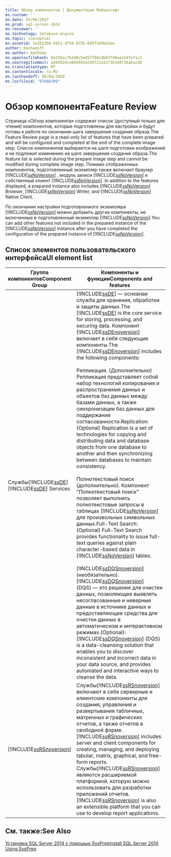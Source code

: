 ```yaml
---
title: Обзор компонентов | Документация Майкрософт
ms.custom: ''
ms.date: 03/06/2017
ms.prod: sql-server-2014
ms.reviewer: ''
ms.technology: database-engine
ms.topic: conceptual
ms.assetid: 1e2b22b8-5811-4f50-875b-685f3ddbd1ee
author: mashamsft
ms.author: mathoma
ms.openlocfilehash: 8e258ac763d8c5e057f8dcdb6f740aacb4fef1c1
ms.sourcegitcommit: ad4d92dce894592a259721a1571b1d8736abacdb
ms.translationtype: MT
ms.contentlocale: ru-RU
ms.lasthandoff: 08/04/2020
ms.locfileid: "87666399"
---
```

# <a name="feature-review"></a><span data-ttu-id="e5f8b-102">Обзор компонента</span><span class="sxs-lookup"><span data-stu-id="e5f8b-102">Feature Review</span></span>
  <span data-ttu-id="e5f8b-103">Страница «Обзор компонента» содержит список (доступный только для чтения) компонентов, которые подготовлены для настройки и будут готовы к работе по окончании шага завершения создания образа.</span><span class="sxs-lookup"><span data-stu-id="e5f8b-103">The Feature Review page is a read-only list of features that have been prepared and will be configured and completed at the end of the complete image step.</span></span> <span data-ttu-id="e5f8b-104">Список компонентов выбирается на шаге подготовки изображений и не подлежит изменению на шаге завершения создания образа.</span><span class="sxs-lookup"><span data-stu-id="e5f8b-104">The feature list is selected during the prepare image step and cannot be modified during complete image step.</span></span> <span data-ttu-id="e5f8b-105">Помимо отображенных компонентов, подготовленный экземпляр также включает браузер [!INCLUDE[ssNoVersion](../../includes/ssnoversion-md.md)] , модуль записи [!INCLUDE[ssNoVersion](../../includes/ssnoversion-md.md)] и собственный клиент [!INCLUDE[ssNoVersion](../../includes/ssnoversion-md.md)] .</span><span class="sxs-lookup"><span data-stu-id="e5f8b-105">In addition to the features displayed, a prepared instance also includes [!INCLUDE[ssNoVersion](../../includes/ssnoversion-md.md)] Browser, [!INCLUDE[ssNoVersion](../../includes/ssnoversion-md.md)] Writer, and [!INCLUDE[ssNoVersion](../../includes/ssnoversion-md.md)] Native Client.</span></span>  
  
 <span data-ttu-id="e5f8b-106">По окончании настройки подготовленного экземпляра [!INCLUDE[ssNoVersion](../../includes/ssnoversion-md.md)] можно добавить другие компоненты, не включенные в подготовленный экземпляр [!INCLUDE[ssNoVersion](../../includes/ssnoversion-md.md)].</span><span class="sxs-lookup"><span data-stu-id="e5f8b-106">You can add other features not included in the prepared instance of the [!INCLUDE[ssNoVersion](../../includes/ssnoversion-md.md)] instance after you have completed the configuration of the prepared instance of [!INCLUDE[ssNoVersion](../../includes/ssnoversion-md.md)].</span></span>  
  
## <a name="ui-element-list"></a><span data-ttu-id="e5f8b-107">Список элементов пользовательского интерфейса</span><span class="sxs-lookup"><span data-stu-id="e5f8b-107">UI element list</span></span>  
  
|<span data-ttu-id="e5f8b-108">Группа компонентов</span><span class="sxs-lookup"><span data-stu-id="e5f8b-108">Component Group</span></span>|<span data-ttu-id="e5f8b-109">Компоненты и функции</span><span class="sxs-lookup"><span data-stu-id="e5f8b-109">Components and features</span></span>|  
|---------------------|-----------------------------|  
|<span data-ttu-id="e5f8b-110">Службы[!INCLUDE[ssDE](../../includes/ssde-md.md)]</span><span class="sxs-lookup"><span data-stu-id="e5f8b-110">[!INCLUDE[ssDE](../../includes/ssde-md.md)] Services</span></span>|<span data-ttu-id="e5f8b-111">[!INCLUDE[ssDE](../../includes/ssde-md.md)] — основная служба для хранения, обработки и защиты данных.</span><span class="sxs-lookup"><span data-stu-id="e5f8b-111">The [!INCLUDE[ssDE](../../includes/ssde-md.md)] is the core service for storing, processing, and securing data.</span></span> <span data-ttu-id="e5f8b-112">Компонент [!INCLUDE[ssDEnoversion](../../includes/ssdenoversion-md.md)] включает в себя следующие компоненты.</span><span class="sxs-lookup"><span data-stu-id="e5f8b-112">The [!INCLUDE[ssDEnoversion](../../includes/ssdenoversion-md.md)] includes the following components:</span></span><br /><br /> <span data-ttu-id="e5f8b-113">Репликация. (Дополнительно) Репликация представляет собой набор технологий копирования и распространения данных и объектов баз данных между базами данных, а также синхронизации баз данных для поддержания согласованности.</span><span class="sxs-lookup"><span data-stu-id="e5f8b-113">Replication: (Optional) Replication is a set of technologies for copying and distributing data and database objects from one database to another and then synchronizing between databases to maintain consistency.</span></span><br /><br /> <span data-ttu-id="e5f8b-114">Полнотекстовый поиск (дополнительно). Компонент "Полнотекстовый поиск" позволяет выполнять полнотекстовые запросы в таблицах [!INCLUDE[ssNoVersion](../../includes/ssnoversion-md.md)] для произвольных символьных данных.</span><span class="sxs-lookup"><span data-stu-id="e5f8b-114">Full-Text Search: (Optional) Full-Text Search provides functionality to issue full-text queries against plain character-based data in [!INCLUDE[ssNoVersion](../../includes/ssnoversion-md.md)] tables.</span></span><br /><br /> [!INCLUDE[ssDQSnoversion](../../includes/ssdqsnoversion-md.md)] <span data-ttu-id="e5f8b-115">(необязательно). [!INCLUDE[ssDQSnoversion](../../includes/ssdqsnoversion-md.md)] (DQS) — это решение для очистки данных, позволяющее выявлять несогласованные и неверные данные в источнике данных и предоставляющее средства для очистки данных в автоматическом и интерактивном режимах.</span><span class="sxs-lookup"><span data-stu-id="e5f8b-115">(Optional): [!INCLUDE[ssDQSnoversion](../../includes/ssdqsnoversion-md.md)] (DQS) is a data-cleansing solution that enables you to discover inconsistent and incorrect data in your data source, and provides automated and interactive ways to cleanse the data.</span></span>|  
|[!INCLUDE[ssRSnoversion](../../includes/ssrsnoversion-md.md)]|<span data-ttu-id="e5f8b-116">Службы[!INCLUDE[ssRSnoversion](../../includes/ssrsnoversion-md.md)] включают в себя серверные и клиентские компоненты для создания, управления и развертывания табличных, матричных и графических отчетов, а также отчетов в свободной форме.</span><span class="sxs-lookup"><span data-stu-id="e5f8b-116">[!INCLUDE[ssRSnoversion](../../includes/ssrsnoversion-md.md)] includes server and client components for creating, managing, and deploying tabular, matrix, graphical, and free-form reports.</span></span> <span data-ttu-id="e5f8b-117">Службы[!INCLUDE[ssRSnoversion](../../includes/ssrsnoversion-md.md)] являются расширяемой платформой, которую можно использовать для разработки приложений отчетов.</span><span class="sxs-lookup"><span data-stu-id="e5f8b-117">[!INCLUDE[ssRSnoversion](../../includes/ssrsnoversion-md.md)] is also an extensible platform that you can use to develop report applications.</span></span>|  
  
## <a name="see-also"></a><span data-ttu-id="e5f8b-118">См. также:</span><span class="sxs-lookup"><span data-stu-id="e5f8b-118">See Also</span></span>  
 [<span data-ttu-id="e5f8b-119">Установка SQL Server 2014 с помощью SysPrep</span><span class="sxs-lookup"><span data-stu-id="e5f8b-119">Install SQL Server 2014 Using SysPrep</span></span>](../../database-engine/install-windows/install-sql-server-using-sysprep.md)  
  
  
